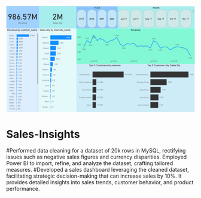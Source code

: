 ![Sales Insights Dash board](sales_insights.png)


# Sales-Insights
#Performed data cleaning for a dataset of 20k rows in MySQL, rectifying issues such as negative sales figures and currency disparities. Employed Power BI to import, refine, and analyze the dataset, crafting tailored measures.
#Developed a sales dashboard leveraging the cleaned dataset, facilitating strategic decision-making that can increase sales by 10%. It provides detailed insights into sales trends, customer behavior, and product performance.

